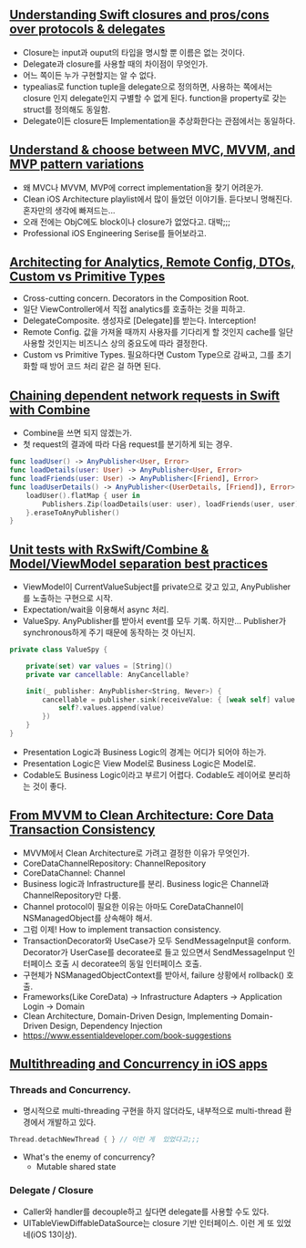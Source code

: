## [Understanding Swift closures and pros/cons over protocols & delegates](https://youtu.be/fs1_s39pMZc)
- Closure는 input과 ouput의 타입을 명시할 뿐 이름은 없는 것이다.
- Delegate과 closure를 사용할 때의 차이점이 무엇인가.
- 어느 쪽이든 누가 구현할지는 알 수 없다.
- typealias로 function tuple을 delegate으로 정의하면, 사용하는 쪽에서는 closure 인지 delegate인지 구별할 수 없게 된다. function을 property로 갖는 struct를 정의해도 동일함.
- Delegate이든 closure든 Implementation을 추상화한다는 관점에서는 동일하다.

## [Understand & choose between MVC, MVVM, and MVP pattern variations](https://www.youtube.com/watch?v=nBU3cKbJsa0)
- 왜 MVC나 MVVM, MVP에 correct implementation을 찾기 어려운가.
- Clean iOS Architecture playlist에서 많이 들었던 이야기들. 듣다보니 멍해진다. 혼자만의 생각에 빠져드는...
- 오래 전에는 ObjC에도 block이나 closure가 없었다고. 대박;;;
- Professional iOS Engineering Serise를 들어보라고.

## [Architecting for Analytics, Remote Config, DTOs, Custom vs Primitive Types](https://www.youtube.com/watch?v=s3crpkXI4vA)
- Cross-cutting concern. Decorators in the Composition Root.
- 일단 ViewController에서 직접 analytics를 호출하는 것을 피하고.
- DelegateComposite. 생성자로 [Delegate]를 받는다. Interception!
- Remote Config. 값을 가져올 때까지 사용자를 기다리게 할 것인지 cache를 일단 사용할 것인지는 비즈니스 상의 중요도에 따라 결정한다.
- Custom vs Primitive Types. 필요하다면 Custom Type으로 감싸고, 그를 초기화할 때 방어 코드 처리 같은 걸 하면 된다.

## [Chaining dependent network requests in Swift with Combine](https://www.youtube.com/watch?v=fCuBe6T6sK0)
- Combine을 쓰면 되지 않겠는가.
- 첫 request의 결과에 따라 다음 request를 분기하게 되는 경우.
```Swift
func loadUser() -> AnyPublisher<User, Error>
func loadDetails(user: User) -> AnyPublisher<User, Error>
func loadFriends(user: User) -> AnyPublisher<[Friend], Error>
func loadUserDetails() -> AnyPublisher<(UserDetails, [Friend]), Error> {
    loadUser().flatMap { user in 
        Publishers.Zip(loadDetails(user: user), loadFriends(user, user))
    }.eraseToAnyPublisher()
}
```

## [Unit tests with RxSwift/Combine & Model/ViewModel separation best practices](https://www.youtube.com/watch?v=1SUFMcYjCpE)
- ViewModel이 CurrentValueSubject를 private으로 갖고 있고, AnyPublisher를 노출하는 구현으로 시작.
- Expectation/wait을 이용해서 async 처리.
- ValueSpy. AnyPublisher를 받아서 event를 모두 기록. 하지만... Publisher가 synchronous하게 주기 때문에 동작하는 것 아닌지.
```Swift
private class ValueSpy {

    private(set) var values = [String]()
    private var cancellable: AnyCancellable?

    init(_ publisher: AnyPublisher<String, Never>) {
        cancellable = publisher.sink(receiveValue: { [weak self] value in
            self?.values.append(value)
        })
    }
}
```
- Presentation Logic과 Business Logic의 경계는 어디가 되어야 하는가.
- Presentation Logic은 View Model로 Business Logic은 Model로.
- Codable도 Business Logic이라고 부르기 어렵다. Codable도 레이어로 분리하는 것이 좋다.

## [From MVVM to Clean Architecture: Core Data Transaction Consistency](https://www.youtube.com/watch?v=5MCNR4u12k8)
- MVVM에서 Clean Architecture로 가려고 결정한 이유가 무엇인가.
- CoreDataChannelRepository: ChannelRepository
- CoreDataChannel: Channel 
- Business logic과 Infrastructure를 분리. Business logic은 Channel과 ChannelRepository만 다룸.
- Channel protocol이 필요한 이유는 아마도 CoreDataChannel이 NSManagedObject를 상속해야 해서.
- 그럼 이제! How to implement transaction consistency. 
- TransactionDecorator와 UseCase가 모두 SendMessageInput을 conform. Decorator가 UserCase를 decoratee로 들고 있으면서 SendMessageInput 인터페이스 호출 시 decoratee의 동일 인터페이스 호출.
- 구현체가 NSManagedObjectContext를 받아서, failure 상황에서 rollback() 호출.
- Frameworks(Like CoreData) -> Infrastructure Adapters -> Application Login -> Domain
- Clean Architecture, Domain-Driven Design, Implementing Domain-Driven Design, Dependency Injection
- https://www.essentialdeveloper.com/book-suggestions

## [Multithreading and Concurrency in iOS apps](https://youtu.be/G6cVUcHre8Y)
### Threads and Concurrency. 
- 명시적으로 multi-threading 구현을 하지 않더라도, 내부적으로 multi-thread 환경에서 개발하고 있다.
```Swift
Thread.detachNewThread { } // 이런 게  있었다고;;;
```
- What's the enemy of concurrency?
  - Mutable shared state
### Delegate / Closure
- Caller와 handler를 decouple하고 싶다면 delegate를 사용할 수도 있다.
- UITableViewDiffableDataSource는 closure 기반 인터페이스. 이런 게 또 있었네(iOS 13이상).
